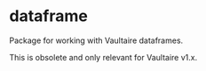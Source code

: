 dataframe
=========

Package for working with Vaultaire dataframes.

This is obsolete and only relevant for Vaultaire v1.x. 
